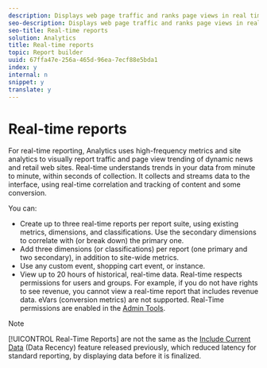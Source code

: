 ```yaml
---
description: Displays web page traffic and ranks page views in real time, so that you can more quickly understand what is trending on your site.
seo-description: Displays web page traffic and ranks page views in real time, so that you can more quickly understand what is trending on your site.
seo-title: Real-time reports
solution: Analytics
title: Real-time reports
topic: Report builder
uuid: 67ffa47e-256a-465d-96ea-7ecf88e5bda1
index: y
internal: n
snippet: y
translate: y
---
```


# Real-time reports

For real-time reporting, Analytics uses high-frequency metrics and site analytics to visually report traffic and page view trending of dynamic news and retail web sites. Real-time understands trends in your data from minute to minute, within seconds of collection. It collects and streams data to the interface, using real-time correlation and tracking of content and some conversion. 

You can: 

* Create up to three real-time reports per report suite, using existing metrics, dimensions, and classifications. Use the secondary dimensions to correlate with (or break down) the primary one.
* Add three dimensions (or classifications) per report (one primary and two secondary), in addition to site-wide metrics.
* Use any custom event, shopping cart event, or instance.
* View up to 20 hours of historical, real-time data.
Real-time respects permissions for users and groups. For example, if you do not have rights to see revenue, you cannot view a real-time report that includes revenue data. eVars (conversion metrics) are not supported. Real-Time permissions are enabled in the [ Admin Tools](http://marketing.adobe.com/resources/help/en_US/reference/?f=RealTime_Reports_Configuration). 

>[!NOTE]
>
>[!UICONTROL  Real-Time Reports] are not the same as the [ Include Current Data](https://marketing.adobe.com/resources/help/en_US/arb/?f=options) (Data Recency) feature released previously, which reduced latency for standard reporting, by displaying data before it is finalized. 

